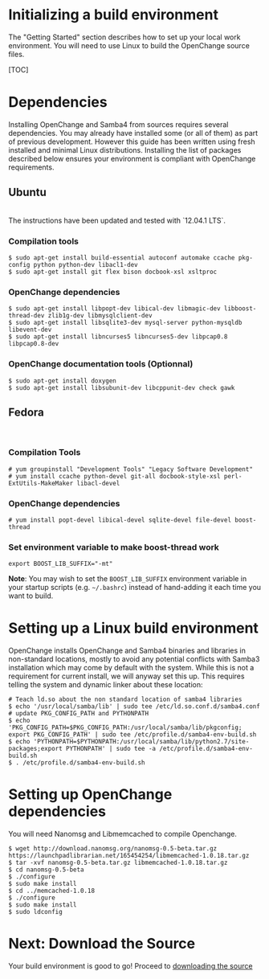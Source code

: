 # Initializing a build environment #

The "Getting Started" section describes how to set up your local work
environment. You will need to use Linux to build the OpenChange source files.

[TOC]

# Dependencies #

Installing OpenChange and Samba4 from sources requires several
dependencies. You may already have installed some (or all of them) as
part of previous development. However this guide has been written
using fresh installed and minimal Linux
distributions. Installing the list of packages described below ensures
your environment is compliant with OpenChange requirements.

## Ubuntu ##

<br/>
The instructions have been updated and tested with `12.04.1 LTS`.
<br/>

### Compilation tools ###

    $ sudo apt-get install build-essential autoconf automake ccache pkg-config python python-dev libacl1-dev
    $ sudo apt-get install git flex bison docbook-xsl xsltproc

### OpenChange dependencies ###

    $ sudo apt-get install libpopt-dev libical-dev libmagic-dev libboost-thread-dev zlib1g-dev libmysqlclient-dev
    $ sudo apt-get install libsqlite3-dev mysql-server python-mysqldb libevent-dev
    $ sudo apt-get install libncurses5 libncurses5-dev libpcap0.8 libpcap0.8-dev

### OpenChange documentation tools (Optionnal) ###

    $ sudo apt-get install doxygen
    $ sudo apt-get install libsubunit-dev libcppunit-dev check gawk

## Fedora ##

<br/>

### Compilation Tools ###

    # yum groupinstall "Development Tools" "Legacy Software Development" 
    # yum install ccache python-devel git-all docbook-style-xsl perl-ExtUtils-MakeMaker libacl-devel

### OpenChange dependencies ###

    # yum install popt-devel libical-devel sqlite-devel file-devel boost-thread

### Set environment variable to make boost-thread work ###

    export BOOST_LIB_SUFFIX="-mt" 

**Note**: You may wish to set the `BOOST_LIB_SUFFIX` environment
  variable in your startup scripts (e.g. `~/.bashrc`) instead of
  hand-adding it each time you want to build.

# Setting up a Linux build environment #

OpenChange installs OpenChange and Samba4 binaries and libraries in
non-standard locations, mostly to avoid any potential conflicts with
Samba3 installation which may come by default with the system. While
this is not a requirement for current install, we will anyway set this
up. This requires telling the system and dynamic linker about these
location:

    # Teach ld.so about the non standard location of samba4 libraries
    $ echo '/usr/local/samba/lib' | sudo tee /etc/ld.so.conf.d/samba4.conf
    # update PKG_CONFIG_PATH and PYTHONPATH
    $ echo 'PKG_CONFIG_PATH=$PKG_CONFIG_PATH:/usr/local/samba/lib/pkgconfig; export PKG_CONFIG_PATH' | sudo tee /etc/profile.d/samba4-env-build.sh
    $ echo 'PYTHONPATH=$PYTHONPATH:/usr/local/samba/lib/python2.7/site-packages;export PYTHONPATH' | sudo tee -a /etc/profile.d/samba4-env-build.sh
    $ . /etc/profile.d/samba4-env-build.sh

# Setting up OpenChange dependencies #

You will need Nanomsg and Libmemcached to compile Openchange.

    $ wget http://download.nanomsg.org/nanomsg-0.5-beta.tar.gz https://launchpadlibrarian.net/165454254/libmemcached-1.0.18.tar.gz
    $ tar -xvf nanomsg-0.5-beta.tar.gz libmemcached-1.0.18.tar.gz
    $ cd nanomsg-0.5-beta
    $ ./configure
    $ sudo make install
    $ cd ../memcached-1.0.18
    $ ./configure
    $ sudo make install
    $ sudo ldconfig


# Next: Download the Source #

Your build environment is good to go! Proceed to [downloading the source](/cookbook/downloading.html)
